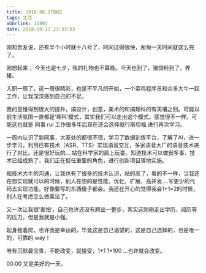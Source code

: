 ```yaml
---
title: 2018.08.17随记
tags: 生活
abbrlink: 15893
date: 2018-08-17 23:33:03
---
```

刚和舍友说，还有半个小时就十八号了，时间过得很快，匆匆一天时间就这么完了。

刚想起来 ，今天也是七夕，我的礼物也不算晚。今天也到了，猪饲料到了，养猪。

入职一周了，这一周很精彩，也是不平凡的开始，一个菜鸡程序员和众多大牛一起工作，让我深深感到自己的不足。

我的思维得到很大的提升，搞设计，创意，美术的和搞理科的有天壤之别。可能以前生活氛围一直都是‘理科’模式，其实我们可以走出这个模式，感觉很不一样。可能这也就是 同事 rui  工作很多年后现在还会选择就行斯坦福 进行再次学习。

一周内认识了新同事，大家处的都很不错，学习了数据训练平台，了解了AI，进一步学习，利用已有技术（ASR、TTS）实现语音交互，多家语音大厂的语音技术进行了对比。还是很好玩的....站在科学家的肩上玩耍。知道技术可以做很多事，技术已经成熟了，我们正在担任重要的角色，进行创新项目落地实施。

和技术大牛的沟通，让我也有了很多的技术认识，站的高了，看的不一样，当我还在想实现就可以的时候，别人在想的是性能，优化，扩展，高并发....写更少的代码去实现功能。好像要写的东西傻子都会。我还在开心的觉得我会1+1=2的时候，别人在考虑怎么做乘法了。

又一次让我很‘害怕’，自己也许还没有跨出一整步，其实这刚刚走出学历，阅历等的压力。但是我就是小强。

起身接着爬，也许我是幸运的，毕竟这是自己渴望的，这是自己选择的，也是唯一的，可靠的 way！

唯有沉默最宝贵，不能改变，就接受，1+1   1*100 ...也许就会改变。

00:00 又是美好的一天。

